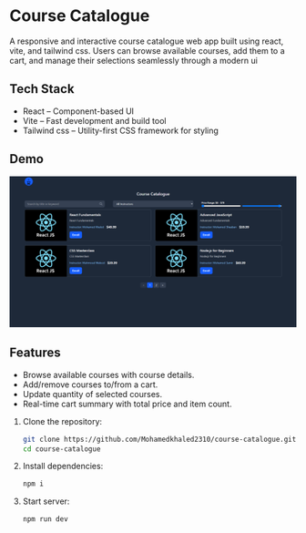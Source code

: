 
# Course Catalogue

A responsive and interactive course catalogue web app built using react, vite, and tailwind css. Users can browse available courses, add them to a cart, and manage their selections seamlessly through a modern ui

## Tech Stack

- React – Component-based UI
- Vite – Fast development and build tool
- Tailwind css – Utility-first CSS framework for styling

## Demo

![Course Catalogue Demo](./demo.png)

## Features

- Browse available courses with course details.
- Add/remove courses to/from a cart.
- Update quantity of selected courses.
- Real-time cart summary with total price and item count.


1. Clone the repository:

   ```bash
   git clone https://github.com/Mohamedkhaled2310/course-catalogue.git
   cd course-catalogue

2. Install dependencies:

   ```bash
   npm i

3. Start server:

   ```bash
   npm run dev


